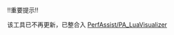 !!重要提示!!

该工具已不再更新，已整合入 [PerfAssist/PA_LuaVisualizer](https://github.com/PerfAssist/PA_LuaVisualizer)


